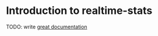 # Introduction to realtime-stats

TODO: write [great documentation](http://jacobian.org/writing/great-documentation/what-to-write/)
